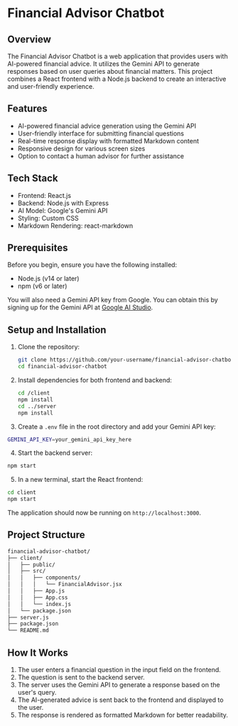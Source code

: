 # Financial Advisor Chatbot

## Overview

The Financial Advisor Chatbot is a web application that provides users with AI-powered financial advice. It utilizes the Gemini API to generate responses based on user queries about financial matters. This project combines a React frontend with a Node.js backend to create an interactive and user-friendly experience.

## Features

- AI-powered financial advice generation using the Gemini API
- User-friendly interface for submitting financial questions
- Real-time response display with formatted Markdown content
- Responsive design for various screen sizes
- Option to contact a human advisor for further assistance

## Tech Stack

- Frontend: React.js
- Backend: Node.js with Express
- AI Model: Google's Gemini API
- Styling: Custom CSS
- Markdown Rendering: react-markdown

## Prerequisites

Before you begin, ensure you have the following installed:
- Node.js (v14 or later)
- npm (v6 or later)

You will also need a Gemini API key from Google. You can obtain this by signing up for the Gemini API at [Google AI Studio](https://makersuite.google.com/app/apikey).

## Setup and Installation

1. Clone the repository:
   ```bash
   git clone https://github.com/your-username/financial-advisor-chatbot.git
   cd financial-advisor-chatbot
   ```
2. Install dependencies for both frontend and backend:
   ```bash
   cd /client
   npm install
   cd ../server
   npm install
   ```
3. Create a `.env` file in the root directory and add your Gemini API key:
  ```bash
  GEMINI_API_KEY=your_gemini_api_key_here
  ```
4. Start the backend server:
  ```bash
  npm start
  ```
5. In a new terminal, start the React frontend:
  ```bash
  cd client
  npm start
  ```
The application should now be running on `http://localhost:3000`.

## Project Structure
```bash
financial-advisor-chatbot/
├── client/
│   ├── public/
│   ├── src/
│   │   ├── components/
│   │   │   └── FinancialAdvisor.jsx
│   │   ├── App.js
│   │   ├── App.css
│   │   └── index.js
│   └── package.json
├── server.js
├── package.json
└── README.md
```
## How It Works

1. The user enters a financial question in the input field on the frontend.
2. The question is sent to the backend server.
3. The server uses the Gemini API to generate a response based on the user's query.
4. The AI-generated advice is sent back to the frontend and displayed to the user.
5. The response is rendered as formatted Markdown for better readability.
